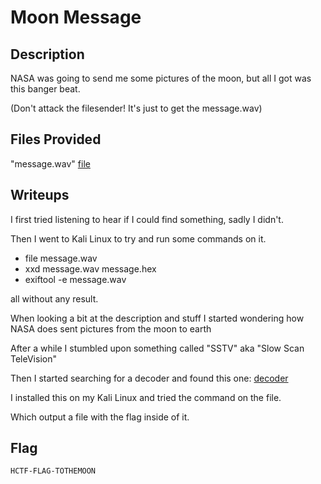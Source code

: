 # Moon Message

## Description
NASA was going to send me some pictures of the moon, but all I got was this banger beat.

(Don't attack the filesender! It's just to get the message.wav)

## Files Provided
"message.wav" [file](./Moon%20Message/message.wav)

## Writeups
I first tried listening to hear if I could find something, sadly I didn't.

Then I went to Kali Linux to try and run some commands on it.

- file message.wav
- xxd message.wav message.hex
- exiftool -e message.wav

all without any result.

When looking a bit at the description and stuff I started wondering how NASA does sent pictures from the moon to earth

After a while I stumbled upon something called "SSTV" aka "Slow Scan TeleVision"

Then I started searching for a decoder and found this one: [decoder](https://github.com/colaclanth/sstv.git)

I installed this on my Kali Linux and tried the command on the file.

Which output a file with the flag inside of it.

## Flag
```
HCTF-FLAG-TOTHEMOON
```